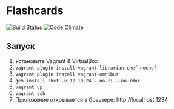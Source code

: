 # Flashcards

[![Build Status](https://travis-ci.org/AlexKochurov/flashcards.svg?branch=task_01_anothers_code)](https://travis-ci.org/AlexKochurov/flashcards)
[![Code Climate](https://codeclimate.com/repos/551d5933695680514c00019c/badges/20539730e3e119e4d337/gpa.svg)](https://codeclimate.com/repos/551d5933695680514c00019c/feed)

## Запуск

1. Установите Vagrant & VirtualBox
2. `vagrant plugin install vagrant-librarian-chef-nochef`
3. `vagrant plugin install vagrant-omnibus`
4. `gem install chef -v 12.10.24 --no-ri --no-rdoc`
5. `vagrant up`
6. `vagrant ssh`
7. Приложение открывается в браузере: http://localhost:1234